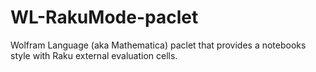 # WL-RakuMode-paclet
Wolfram Language (aka Mathematica) paclet that provides a notebooks style with Raku external evaluation cells.
